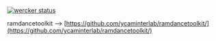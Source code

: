 [![wercker status](https://app.wercker.com/status/d4ee6f7d5df4161b36bf35c397babf57/m "wercker status")](https://app.wercker.com/project/bykey/d4ee6f7d5df4161b36bf35c397babf57)

ramdancetoolkit --> [https://github.com/ycaminterlab/ramdancetoolkit/](https://github.com/ycaminterlab/ramdancetoolkit/)
